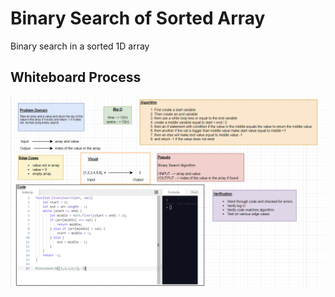 # Binary Search of Sorted Array

Binary search in a sorted 1D array

## Whiteboard Process

![array-binary-search](../pictures/array-binary-search.png)

